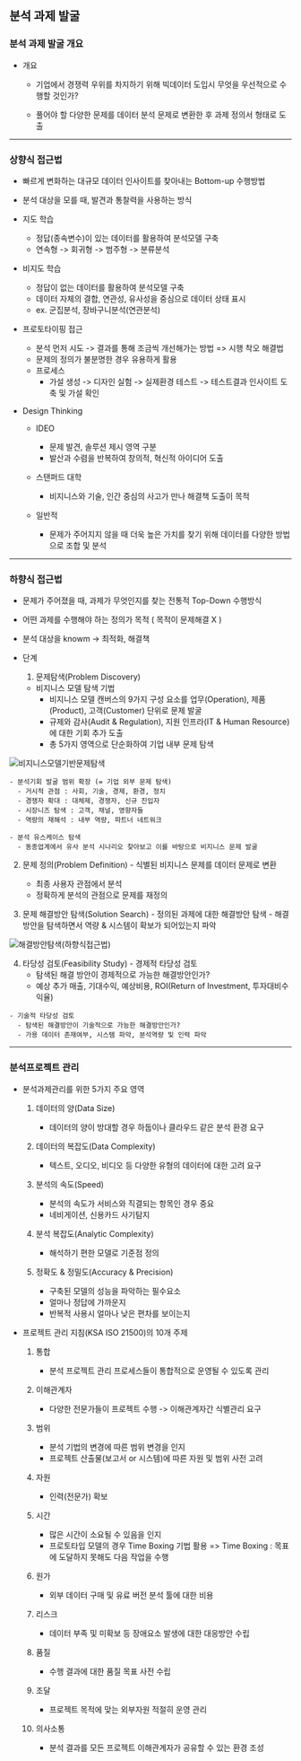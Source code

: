 ## 분석 과제 발굴
### 분석 과제 발굴 개요
- 개요
  - 기업에서 경쟁력 우위를 차지하기 위해 빅데이터 도입시 무엇을 우선적으로 수행할 것인가?
  
  - 풀어야 할 다양한 문제를 데이터 분석 문제로 변환한 후 과제 정의서 형태로 도출
  

---

### 상향식 접근법
- 빠르게 변화하는 대규모 데이터 인사이트를 찾아내는 Bottom-up 수행방법

- 분석 대상을 모를 때, 발견과 통찰력을 사용하는 방식

- 지도 학습
  - 정답(종속변수)이 있는 데이터를 활용하여 분석모델 구축
  - 연속형 -> 회귀형 -> 범주형 -> 분류분석

- 비지도 학습
  - 정답이 없는 데이터를 활용하여 분석모델 구축
  - 데이터 자체의 결합, 연관성, 유사성을 중심으로 데이터 상태 표시
  - ex. 군집분석, 장바구니분석(연관분석)

- 프로토타이핑 접근
  - 분석 먼저 시도 -> 결과를 통해 조금씩 개선해가는 방법 => 시행 착오 해결법
  - 문제의 정의가 불분명한 경우 유용하게 활용
  - 프로세스
    - 가설 생성 -> 디자인 실험 -> 실제환경 테스트 -> 테스트결과 인사이트 도축 및 가설 확인

- Design Thinking
  - IDEO
    - 문제 발견, 솔루션 제시 영역 구분
    - 발산과 수렴을 반복하여 창의적, 혁신적 아이디어 도출

  - 스탠퍼드 대학
    - 비지니스와 기술, 인간 중심의 사고가 만나 해결책 도출이 목적

  - 일반적
    - 문제가 주어지지 않을 때 더욱 높은 가치를 찾기 위해 데이터를 다양한 방법으로 조합 및 분석


---

### 하향식 접근법
- 문제가 주어졌을 때, 과제가 무엇인지를 찾는 전통적 Top-Down 수행방식

- 어떤 과제를 수행해야 하는 정의가 목적 ( 목적이 문제해결 X )

- 분석 대상을 knowm -> 최적화, 해결책

- 단계
  1. 문제탐색(Problem Discovery)
    - 비지니스 모델 탐색 기법
      - 비지니스 모델 캔버스의 9가지 구성 요소를 업무(Operation), 제품(Product), 고객(Customer) 단위로 문제 발굴
      - 규제와 감사(Audit & Regulation), 지원 인프라(IT & Human Resource)에 대한 기회 추가 도출
      - 총 5가지 영역으로 단순화하여 기업 내부 문제 탐색


![비지니스모델기반문제탐색](https://github.com/silverywaves/IT_ACADEMY/assets/155939946/0122ff79-746e-4eb7-9ffe-703b1723b015)



    - 분석기회 발굴 범위 확장 (= 기업 외부 문제 탐색)
      - 거시적 관점 : 사회, 기술, 경제, 환경, 정치
      - 경쟁자 확대 : 대체제, 경쟁자, 신규 진입자
      - 시장니즈 탐색 : 고객, 채널, 영향자들
      - 역량의 재해석 : 내부 역량, 파트너 네트워크

    - 분석 유스케이스 탐색
      - 동종업계에서 유사 분석 시나리오 찾아보고 이를 바탕으로 비지니스 문제 발굴


  2. 문제 정의(Problem Definition)
    - 식별된 비지니스 문제를 데이터 문제로 변환
      - 최종 사용자 관점에서 분석
      - 정확하게 분석의 관점으로 문제를 재정의

  3. 문제 해결방안 탐색(Solution Search)
    - 정의된 과제에 대한 해결방안 탐색
    - 해결방안을 탐색하면서 역량 & 시스템이 확보가 되어있는지 파악

    
![해결방안탐색(하향식접근법)](https://github.com/silverywaves/IT_ACADEMY/assets/155939946/26fb0cd8-07dd-4f78-8ab0-437fd4af73f2)

  4. 타당성 검토(Feasibility Study)
    - 경제적 타당성 검토
      - 탐색된 해결 방안이 경제적으로 가능한 해결방안인가?
      - 예상 추가 매출, 기대수익, 예상비용, ROI(Return of Investment, 투자대비수익율)

    - 기술적 타당성 검토
      - 탐색된 해결방안이 기술적으로 가능한 해결방안인가?
      - 가용 데이터 존재여부, 시스템 파악, 분석역량 및 인력 파악


---

### 분석프로젝트 관리
- 분석과제관리를 위한 5가지 주요 영역
  1. 데이터의 양(Data Size)
      - 데이터의 양이 방대할 경우 하둡이나 클라우드 같은 분석 환경 요구

  2. 데이터의 복잡도(Data Complexity)
      - 텍스트, 오디오, 비디오 등 다양한 유형의 데이터에 대한 고려 요구

  3. 분석의 속도(Speed)
      - 분석의 속도가 서비스와 직결되는 항목인 경우 중요
      - 네비게이션, 신용카드 사기탐지

  4. 분석 복잡도(Analytic Complexity)
      - 해석하기 편한 모델로 기준점 정의

  5. 정확도 & 정밀도(Accuracy & Precision)
      - 구축된 모델의 성능을 파악하는 필수요소
      - 얼마나 정답에 가까운지
      - 반복적 사용시 얼마나 낮은 편차를 보이는지
  

- 프로젝트 관리 지침(KSA ISO 21500)의 10개 주제
  1. 통합
      - 분석 프로젝트 관리 프로세스들이 통합적으로 운영될 수 있도록 관리

  2. 이해관계자
      - 다양한 전문가들이 프로젝트 수행 -> 이해관계자간 식별관리 요구

  3. 범위
      - 분석 기법의 변경에 따른 범위 변경을 인지
      - 프로젝트 산출물(보고서 or 시스템)에 따른 자원 및 범위 사전 고려

  4. 자원
      - 인력(전문가) 확보

  5. 시간
      - 많은 시간이 소요될 수 있음을 인지
      - 프로토타입 모델의 경우 Time Boxing 기법 활용
        => Time Boxing : 목표에 도달하지 못해도 다음 작업을 수행

  6. 원가
      - 외부 데이터 구매 및 유료 버전 분석 툴에 대한 비용

  7. 리스크
      - 데이터 부족 및 미확보 등 장애요소 발생에 대한 대응방안 수립

  8. 품질
      - 수행 결과에 대한 품질 목표 사전 수립

  9. 조달
      - 프로젝트 목적에 맞는 외부자원 적절히 운영 관리

  10. 의사소통
      - 분석 결과를 모든 프로젝트 이해관계자가 공유할 수 있는 환경 조성


    
  





